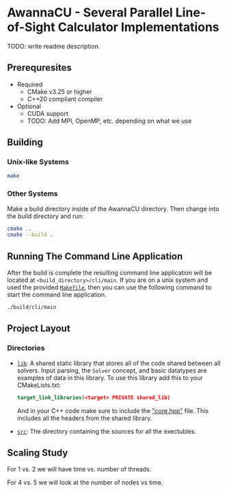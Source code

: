 # AwannaCU - Several Parallel Line-of-Sight Calculator Implementations

TODO: write readme description.

## Prerequresites

- Required
  - CMake v3.25 or higher
  - C++20 compliant compiler
- Optional
  - CUDA support
  - TODO: Add MPI, OpenMP, etc. depending on what we use

## Building

### Unix-like Systems

```sh
make
```

### Other Systems

Make a build directory inside of the AwannaCU directory. Then change into the build directory and run:

```sh
cmake ..
cmake --build .
```

## Running The Command Line Application

After the build is complete the resulting command line application will be located at
`<build_directory>/cli/main`. If you are on a unix system and used the provided
[`Makefile`](./Makefile), then you can use the following command to start the command
line application.

```sh
./build/cli/main
```

## Project Layout

### Directories

- [`lib`](./lib/): A shared static library that stores all of the code shared between
  all solvers. Input parsing, the `Solver` concept, and basic datatypes are examples of
  data in this library. To use this library add this to your CMakeLists.txt:

  ```cmake
  target_link_libraries(<target> PRIVATE shared_lib)
  ```

  And in your C++ code make sure to include the ["core.hpp"](./lib/core.hpp) file. This
  includes all the headers from the shared library.

- [`src`](./src/): The directory containing the sources for all the exectubles.

## Scaling Study

For 1 vs. 2 we will have time vs. number of threads.

For 4 vs. 5 we will look at the number of nodes vs time.
